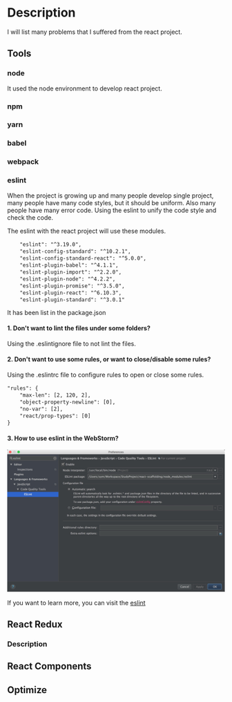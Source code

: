 # Description

I will list many problems that I suffered from the react project.

## Tools

### node

It used the node environment to develop react project.



### npm

### yarn

### babel

### webpack

### eslint

When the project is growing up and many people develop single project, many people have many code styles, but it should be uniform. 
Also many people have many error code.
Using the eslint to unify the code style and check the code.

The eslint with the react project will use these modules.

```
    "eslint": "^3.19.0",
    "eslint-config-standard": "^10.2.1",
    "eslint-config-standard-react": "^5.0.0",
    "eslint-plugin-babel": "^4.1.1",
    "eslint-plugin-import": "^2.2.0",
    "eslint-plugin-node": "^4.2.2",
    "eslint-plugin-promise": "^3.5.0",
    "eslint-plugin-react": "^6.10.3",
    "eslint-plugin-standard": "^3.0.1"
```

It has been list in the package.json

#### 1. Don't want to lint the files under some folders?
Using the .eslintignore file to not lint the files.

#### 2. Don't want to use some rules, or want to close/disable some rules?
Using the .eslintrc file to configure rules to open or close some rules.

```
"rules": {
    "max-len": [2, 120, 2],
    "object-property-newline": [0],
    "no-var": [2],
    "react/prop-types": [0]
}
```

#### 3. How to use eslint in the WebStorm?
![webstorm-eslint-config.png](https://github.com/sym900728/react-scaffolding/blob/master/documents/images/webstorm-eslint-config.png)



If you want to learn more, you can visit the [eslint](http://eslint.org/)


## React Redux

### Description



## React Components

## Optimize

